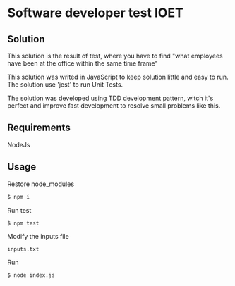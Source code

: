 # Software developer test IOET

## Solution

This solution is the result of test, where you have to find "what employees have been at the office within the same time frame"

This solution was writed in JavaScript to keep solution little and easy to run. The solution use 'jest' to run Unit Tests.

The solution was developed using TDD development pattern, witch it's perfect and improve fast development to resolve small problems like this.

## Requirements

NodeJs

## Usage

Restore node_modules

```bash
$ npm i
```

Run test

```bash
$ npm test
```

Modify the inputs file

```
inputs.txt
```

Run

```bash
$ node index.js
```
